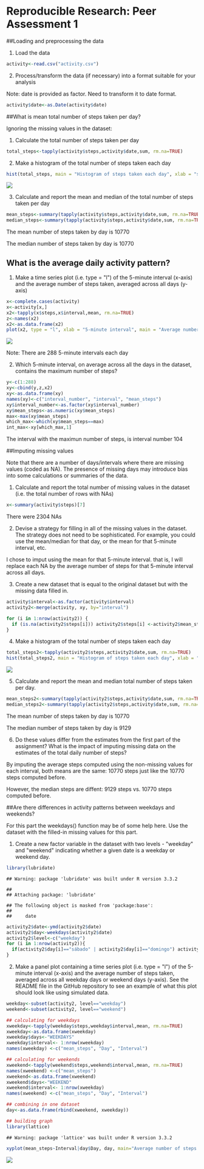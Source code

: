 # Reproducible Research: Peer Assessment 1


##Loading and preprocessing the data

1. Load the data



```r
activity<-read.csv("activity.csv")
```

2. Process/transform the data (if necessary) into a format suitable for your analysis

Note: date is provided as factor.  Need to transform it to date format.


```r
activity$date<-as.Date(activity$date)
```


##What is mean total number of steps taken per day?

Ignoring the missing values in the dataset:

1. Calculate the total number of steps taken per day


```r
total_steps<-tapply(activity$steps,activity$date,sum, rm.na=TRUE)
```


2. Make a histogram of the total number of steps taken each day


```r
hist(total_steps, main = "Histogram of steps taken each day", xlab = "steps per day", axes = TRUE, breaks=10)
```

![](PA1_template_files/figure-html/unnamed-chunk-4-1.png)<!-- -->


3. Calculate and report the mean and median of the total number of steps taken per day


```r
mean_steps<-summary(tapply(activity$steps,activity$date,sum, rm.na=TRUE))[4]
median_steps<-summary(tapply(activity$steps,activity$date,sum, rm.na=TRUE))[3]
```

The mean number of steps taken by day is 10770 

The median number of steps taken by day is 10770 

## What is the average daily activity pattern?

1. Make a time series plot (i.e. type = "l") of the 5-minute interval (x-axis) and the average number of steps taken, averaged across all days (y-axis)


```r
x<-complete.cases(activity)
x<-activity[x,]
x2<-tapply(x$steps,x$interval,mean, rm.na=TRUE)
z<-names(x2)
x2<-as.data.frame(x2)
plot(x2, type = "l", xlab = "5-minute interval", main = "Average number of steps per 5-minute interval", ylab= "average number of steps")
```

![](PA1_template_files/figure-html/unnamed-chunk-6-1.png)<!-- -->

Note: There are 288 5-minute intervals each day

2. Which 5-minute interval, on average across all the days in the dataset, contains the maximum number of steps?


```r
y<-c(1:288)
xy<-cbind(y,z,x2)
xy<-as.data.frame(xy)
names(xy)<-c("interval_number", "interval", "mean_steps")
xy$interval_number<-as.factor(xy$interval_number)
xy$mean_steps<-as.numeric(xy$mean_steps)
max<-max(xy$mean_steps)
which_max<-which(xy$mean_steps==max)
int_max<-xy[which_max,1]
```

The interval with the maximun number of steps, is interval number 104 

##Imputing missing values

Note that there are a number of days/intervals where there are missing values (coded as NA). The presence of missing days may introduce bias into some calculations or summaries of the data.

1. Calculate and report the total number of missing values in the dataset (i.e. the total number of rows with NAs)



```r
x<-summary(activity$steps)[7]
```

There were 2304 NAs


2. Devise a strategy for filling in all of the missing values in the dataset. The strategy does not need to be sophisticated. For example, you could use the mean/median for that day, or the mean for that 5-minute interval, etc.

I chose to imput using the mean for that 5-minute interval.  that is, I will replace each NA by the average number of steps for that 5-minute interval across all days.



3. Create a new dataset that is equal to the original dataset but with the missing data filled in.



```r
activity$interval<-as.factor(activity$interval)
activity2<-merge(activity, xy, by="interval")

for (i in 1:nrow(activity2)) {
  if (is.na(activity2$steps[i])) activity2$steps[i] <-activity2$mean_steps[i]                           
}
```


4. Make a histogram of the total number of steps taken each day 



```r
total_steps2<-tapply(activity2$steps,activity2$date,sum, rm.na=TRUE)
hist(total_steps2, main = "Histogram of steps taken each day", xlab = "steps per day", axes = TRUE, breaks=10)
```

![](PA1_template_files/figure-html/unnamed-chunk-10-1.png)<!-- -->



5. Calculate and report the mean and median total number of steps taken per day. 



```r
mean_steps2<-summary(tapply(activity2$steps,activity$date,sum, rm.na=TRUE))[4]
median_steps2<-summary(tapply(activity2$steps,activity$date,sum, rm.na=TRUE))[3]
```

The mean number of steps taken by day is 10770 

The median number of steps taken by day is 9129 


6. Do these values differ from the estimates from the first part of the assignment? What is the impact of imputing missing data on the estimates of the total daily number of steps?

By imputing the average steps computed using the non-missing values for each interval, both means are the same: 10770 steps just like the 10770 steps   computed before.

However, the median steps are diffent: 9129 steps vs. 10770 steps   computed before.

##Are there differences in activity patterns between weekdays and weekends?


For this part the weekdays() function may be of some help here. Use the dataset with the filled-in missing values for this part.

1. Create a new factor variable in the dataset with two levels - "weekday" and "weekend" indicating whether a given date is a weekday or weekend day.



```r
library(lubridate)
```

```
## Warning: package 'lubridate' was built under R version 3.3.2
```

```
## 
## Attaching package: 'lubridate'
```

```
## The following object is masked from 'package:base':
## 
##     date
```

```r
activity2$date<-ymd(activity2$date)
activity2$day<-weekdays(activity2$date)
activity2$level<-c("weekday")
for (i in 1:nrow(activity2)){
  if(activity2$day[i]=="sábado" | activity2$day[i]=="domingo") activity2$level[i]<-c("weekend")
}
```



2. Make a panel plot containing a time series plot (i.e. type = "l") of the 5-minute interval (x-axis) and the average number of steps taken, averaged across all weekday days or weekend days (y-axis). See the README file in the GitHub repository to see an example of what this plot should look like using simulated data.



```r
weekday<-subset(activity2, level=="weekday")
weekend<-subset(activity2, level=="weekend")

## calculating for weekdays
xweekday<-tapply(weekday$steps,weekday$interval,mean, rm.na=TRUE)
xweekday<-as.data.frame(xweekday)
xweekday$days<-"WEEKDAYS"
xweekday$interval<- 1:nrow(xweekday)
names(xweekday) <-c("mean_steps", "Day", "Interval")

## calculating for weekends
xweekend<-tapply(weekend$steps,weekend$interval,mean, rm.na=TRUE)
names(xweekend) <-c("mean_steps")
xweekend<-as.data.frame(xweekend)
xweekend$days<-"WEEKEND"
xweekend$interval<- 1:nrow(xweekday)
names(xweekend) <-c("mean_steps", "Day", "Interval")

## combining in one dataset
day<-as.data.frame(rbind(xweekend, xweekday))

## building graph
library(lattice) 
```

```
## Warning: package 'lattice' was built under R version 3.3.2
```

```r
xyplot(mean_steps~Interval|day$Day, day, main="Average number of steps by interval", xlab="Interval", layout=c(1,2), type='l') 
```

![](PA1_template_files/figure-html/unnamed-chunk-13-1.png)<!-- -->


